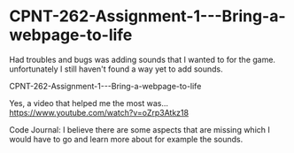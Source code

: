 # CPNT-262-Assignment-1---Bring-a-webpage-to-life

Had troubles and bugs was adding sounds that I wanted to for the game. unfortunately I still haven't found a way yet to add sounds.

CPNT-262-Assignment-1---Bring-a-webpage-to-life

Yes, a video that helped me the most was...
https://www.youtube.com/watch?v=oZrp3Atkz18

Code Journal:
I believe there are some aspects that are missing which I would have to go and learn more about for example the sounds.
